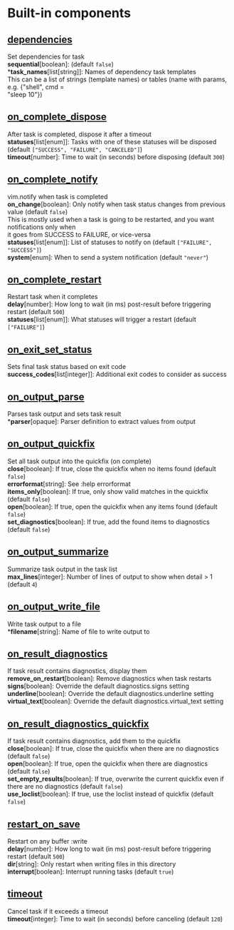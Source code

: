 # Built-in components

## [dependencies](../lua/overseer/component/dependencies.lua)

Set dependencies for task \
**sequential**[boolean]: (default `false`) \
\***task_names**[list[string]]: Names of dependency task templates \
    This can be a list of strings (template names) or tables (name with params, e.g. {"shell", cmd = \
    "sleep 10"})

## [on_complete_dispose](../lua/overseer/component/on_complete_dispose.lua)

After task is completed, dispose it after a timeout \
**statuses**[list[enum]]: Tasks with one of these statuses will be disposed (default `["SUCCESS", "FAILURE", "CANCELED"]`) \
**timeout**[number]: Time to wait (in seconds) before disposing (default `300`)

## [on_complete_notify](../lua/overseer/component/on_complete_notify.lua)

vim.notify when task is completed \
**on_change**[boolean]: Only notify when task status changes from previous value (default `false`) \
    This is mostly used when a task is going to be restarted, and you want notifications only when \
    it goes from SUCCESS to FAILURE, or vice-versa \
**statuses**[list[enum]]: List of statuses to notify on (default `["FAILURE", "SUCCESS"]`) \
**system**[enum]: When to send a system notification (default `"never"`)

## [on_complete_restart](../lua/overseer/component/on_complete_restart.lua)

Restart task when it completes \
**delay**[number]: How long to wait (in ms) post-result before triggering restart (default `500`) \
**statuses**[list[enum]]: What statuses will trigger a restart (default `["FAILURE"]`)

## [on_exit_set_status](../lua/overseer/component/on_exit_set_status.lua)

Sets final task status based on exit code \
**success_codes**[list[integer]]: Additional exit codes to consider as success

## [on_output_parse](../lua/overseer/component/on_output_parse.lua)

Parses task output and sets task result \
\***parser**[opaque]: Parser definition to extract values from output

## [on_output_quickfix](../lua/overseer/component/on_output_quickfix.lua)

Set all task output into the quickfix (on complete) \
**close**[boolean]: If true, close the quickfix when no items found (default `false`) \
**errorformat**[string]: See :help errorformat \
**items_only**[boolean]: If true, only show valid matches in the quickfix (default `false`) \
**open**[boolean]: If true, open the quickfix when any items found (default `false`) \
**set_diagnostics**[boolean]: If true, add the found items to diagnostics (default `false`)

## [on_output_summarize](../lua/overseer/component/on_output_summarize.lua)

Summarize task output in the task list \
**max_lines**[integer]: Number of lines of output to show when detail > 1 (default `4`)

## [on_output_write_file](../lua/overseer/component/on_output_write_file.lua)

Write task output to a file \
\***filename**[string]: Name of file to write output to

## [on_result_diagnostics](../lua/overseer/component/on_result_diagnostics.lua)

If task result contains diagnostics, display them \
**remove_on_restart**[boolean]: Remove diagnostics when task restarts \
**signs**[boolean]: Override the default diagnostics.signs setting \
**underline**[boolean]: Override the default diagnostics.underline setting \
**virtual_text**[boolean]: Override the default diagnostics.virtual_text setting

## [on_result_diagnostics_quickfix](../lua/overseer/component/on_result_diagnostics_quickfix.lua)

If task result contains diagnostics, add them to the quickfix \
**close**[boolean]: If true, close the quickfix when there are no diagnostics (default `false`) \
**open**[boolean]: If true, open the quickfix when there are diagnostics (default `false`) \
**set_empty_results**[boolean]: If true, overwrite the current quickfix even if there are no diagnostics (default `false`) \
**use_loclist**[boolean]: If true, use the loclist instead of quickfix (default `false`)

## [restart_on_save](../lua/overseer/component/restart_on_save.lua)

Restart on any buffer :write \
**delay**[number]: How long to wait (in ms) post-result before triggering restart (default `500`) \
**dir**[string]: Only restart when writing files in this directory \
**interrupt**[boolean]: Interrupt running tasks (default `true`)

## [timeout](../lua/overseer/component/timeout.lua)

Cancel task if it exceeds a timeout \
**timeout**[integer]: Time to wait (in seconds) before canceling (default `120`)

